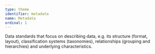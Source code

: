 ```yaml
---
type: theme
identifier: metadata
name: Metadata
ordinal: 1
---
```

Data standards that focus on describing data, e.g. its structure (format, layout), classification systems (taxonomies), relationships (grouping and hierarchies) and underlying characteristics.
